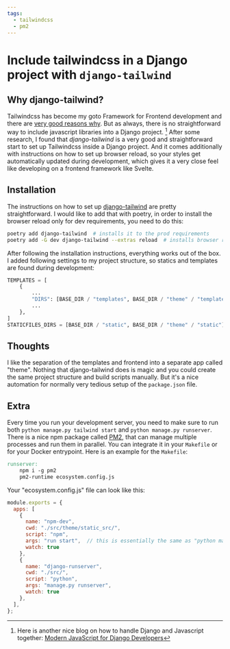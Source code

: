```yaml
---
tags:
  - tailwindcss
  - pm2
---
```


# Include tailwindcss in a Django project with `django-tailwind`

## Why django-tailwind?

Tailwindcss has become my goto Framework for Frontend development and there are [very good reasons why](https://blog.matt-rickard.com/p/why-tailwind-css-won).
But as always, there is no straightforward way to include javascript libraries into a Django project. [^1]
After some research, I found that *django-tailwind* is a very good and straightforward start to set up Tailwindcss inside a Django project.
And it comes additionally with instructions on how to set up browser reload, so your styles get automatically updated during development, which gives it a very close feel like developing on a frontend framework like Svelte.

## Installation

The instructions on how to set up [django-tailwind](https://django-tailwind.readthedocs.io/en/latest/installation.html) are pretty straightforward.
I would like to add that with poetry, in order to install the browser reload only for dev requirements, you need to do this:

```bash
poetry add django-tailwind  # installs it to the prod requirements
poetry add -G dev django-tailwind --extras reload  # installs browser reload only for dev requirements
```

After following the installation instructions, everything works out of the box.
I added following settings to my project structure, so statics and templates are found during development:

```python
TEMPLATES = [
    {
        ...
        "DIRS": [BASE_DIR / "templates", BASE_DIR / "theme" / "templates"],
        ...
    },
]
STATICFILES_DIRS = [BASE_DIR / "static", BASE_DIR / "theme" / "static"]
```

## Thoughts

I like the separation of the templates and frontend into a separate app called "theme".
Nothing that django-tailwind does is magic and you could create the same project structure and build scripts manually.
But it's a nice automation for normally very tedious setup of the `package.json` file.

## Extra

Every time you run your development server, you need to make sure to run both `python manage.py tailwind start` and `python manage.py runserver`.
There is a nice npm package called [PM2](https://pm2.keymetrics.io/), that can manage multiple processes and run them in parallel.
You can integrate it in your `Makefile` or for your Docker entrypoint. Here is an example for the `Makefile`:

```makefile
runserver:
    npm i -g pm2
    pm2-runtime ecosystem.config.js
```

Your "ecosystem.config.js" file can look like this:

```javascript
module.exports = {
  apps: [
    {
      name: "npm-dev",
      cwd: "./src/theme/static_src/",
      script: "npm",
      args: "run start",  // this is essentially the same as "python manage.py tailwind start"
      watch: true
    },
    {
      name: "django-runserver",
      cwd: "./src/",
      script: "python",
      args: "manage.py runserver",
      watch: true
    },
  ],
};
```

[^1]: Here is another nice blog on how to handle Django and Javascript together: [Modern JavaScript for Django Developers](https://www.saaspegasus.com/guides/modern-javascript-for-django-developers/)
